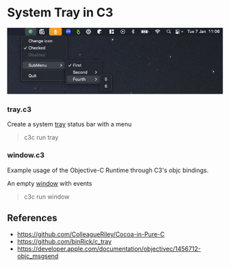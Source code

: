 # System Tray in C3
![img](screenshot.png)

### tray.c3
Create a system [tray](tray.c3) status bar with a menu

> c3c run tray

### window.c3
Example usage of the Objective-C Runtime through C3's objc bindings. 

An empty [window](window.c3) with events

> c3c run window

## References
- https://github.com/ColleagueRiley/Cocoa-in-Pure-C
- https://github.com/binRick/c_tray
- https://developer.apple.com/documentation/objectivec/1456712-objc_msgsend

